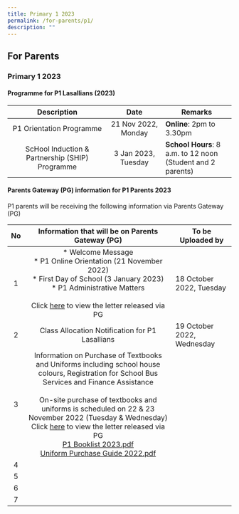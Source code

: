 ```yaml
---
title: Primary 1 2023
permalink: /for-parents/p1/
description: ""
---
```

## For Parents

### Primary 1 2023

#### Programme for P1 Lasallians (2023)

| **Description** | **Date** | **Remarks** |
|:---:|:---:|---|
| P1 Orientation Programme | 21 Nov 2022, Monday | **Online**: 2pm to 3.30pm |
| ScHool Induction & Partnership (SHIP) Programme | 3 Jan 2023, Tuesday | **School Hours**: 8 a.m. to 12 noon<br>(Student and 2 parents) |

#### Parents Gateway (PG) information for P1 Parents 2023

P1 parents will be receiving the following information via Parents Gateway (PG)

| **No** | **Information that will be on Parents Gateway (PG)** | **To be Uploaded by** |
|:---:|:---:|---|
| 1 | *   Welcome Message<br>* P1 Online Orientation (21 November 2022)<br>* First Day of School (3 January 2023)<br>* P1 Administrative Matters<br><br> Click [here](/files/2023%20P1%20Parents%20.pdf) to view the letter released via PG| 18 October 2022, Tuesday |
| 2 | Class Allocation Notification for P1 Lasallians | 19 October 2022, Wednesday |
| 3 | Information on Purchase of Textbooks and Uniforms including school house colours, Registration for School Bus Services and Finance Assistance<br><br>On-site purchase of textbooks and uniforms is scheduled on 22 & 23 November 2022 (Tuesday & Wednesday)<br>Click [here](/files/Announcement%203%20-%20Administrative%20Matters%20-%20Oct%2022%20Website.pdf) to view the letter released via PG<br>[P1 Booklist 2023.pdf](/files/P1%20Booklist%202023.pdf)<br>[Uniform Purchase Guide 2022.pdf](/files/Uniform%20Purchase%20Guide%202022.pdf)|  |
| 4 |  |  |
| 5 |  |  |
| 6 |  |  |
| 7 |  |  |